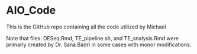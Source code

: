 # AIO_Code
This is the GitHub repo containing all the code utilized by Michael 

Note that files: DESeq.Rmd, TE_pipeline.sh, and TE_snalysis.Rmd were primarly created by Dr. Sana Badri in some cases with monor modifications.
